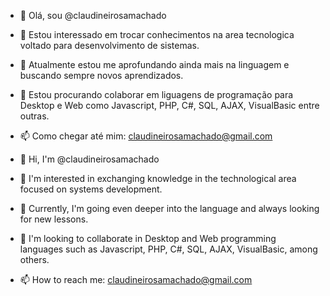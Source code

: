 - 👋 Olá, sou @claudineirosamachado
- 👀 Estou interessado em trocar conhecimentos na area tecnologica voltado para desenvolvimento de sistemas.
- 🌱 Atualmente estou me aprofundando ainda mais na linguagem e buscando sempre novos aprendizados.
- 💞️ Estou procurando colaborar em liguagens de programação para Desktop e Web como Javascript, PHP, C#, SQL, AJAX, VisualBasic entre outras.
- 📫 Como chegar até mim: claudineirosamachado@gmail.com

- 👋 Hi, I'm @claudineirosamachado
- 👀 I'm interested in exchanging knowledge in the technological area focused on systems development.
- 🌱 Currently, I'm going even deeper into the language and always looking for new lessons.
- 💞️ I'm looking to collaborate in Desktop and Web programming languages such as Javascript, PHP, C#, SQL, AJAX, VisualBasic, among others.
- 📫 How to reach me: claudineirosamachado@gmail.com

<!---
claudineirosamachado/claudineirosamachado is a ✨ special ✨ repository because its `README.md` (this file) appears on your GitHub profile.
You can click the Preview link to take a look at your changes.
--->
